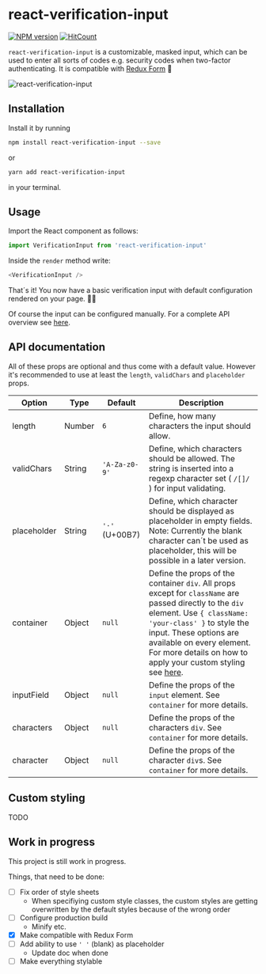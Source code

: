 # react-verification-input

[![NPM version](https://badge.fury.io/js/react-verification-input.svg)](http://badge.fury.io/js/react-verification-input)
[![HitCount](http://hits.dwyl.io/andreaswilli/react-verification-input.svg)](http://hits.dwyl.io/andreaswilli/react-verification-input)

`react-verification-input` is a customizable, masked input, which can be used to enter all sorts of codes e.g. security codes when two-factor authenticating. It is compatible with [Redux Form](https://github.com/erikras/redux-form) 🎉

![react-verification-input](https://user-images.githubusercontent.com/17298270/33804469-04e0bd2c-dda6-11e7-8f97-eb2879270a71.gif)

## Installation

Install it by running

```bash
npm install react-verification-input --save
```

or

```bash
yarn add react-verification-input
```

in your terminal.

## Usage

Import the React component as follows:

```js
import VerificationInput from 'react-verification-input'
```

Inside the `render` method write:

```js
<VerificationInput />
```

That´s it! You now have a basic verification input with default configuration rendered on your page. 🎉😃

Of course the input can be configured manually. For a complete API overview see [here](#api-documentation).

## API documentation

All of these props are optional and thus come with a default value. However it's recommended to use at least the `length`, `validChars` and `placeholder` props.

Option | Type | Default | Description
--- | --- | --- | ---
length | Number | `6` | Define, how many characters the input should allow.
validChars | String | `'A-Za-z0-9'` | Define, which characters should be allowed. The string is inserted into a regexp character set ( `/[]/` ) for input validating.
placeholder | String | `'·'` (U+00B7) | Define, which character should be displayed as placeholder in empty fields. Note: Currently the blank character can´t be used as placeholder, this will be possible in a later version.
container | Object | `null` | Define the props of the container `div`. All props except for `className` are passed directly to the `div` element. Use `{ className: 'your-class' }` to style the input. These options are available on every element. For more details on how to apply your custom styling see [here](#custom-styling).
inputField | Object | `null` | Define the props of the `input` element. See `container` for more details.
characters | Object | `null` | Define the props of the characters `div`. See `container` for more details.
character | Object | `null` | Define the props of the character `div`s. See `container` for more details.

## Custom styling

TODO

## Work in progress

This project is still work in progress.

Things, that need to be done:

- [ ] Fix order of style sheets
  - When specifiying custom style classes, the custom styles are getting overwritten by the default styles because of the wrong order
- [ ] Configure production build
  - Minify etc.
- [x] Make compatible with Redux Form
- [ ] Add ability to use `' '` (blank) as placeholder
  - Update doc when done
- [ ] Make everything stylable
